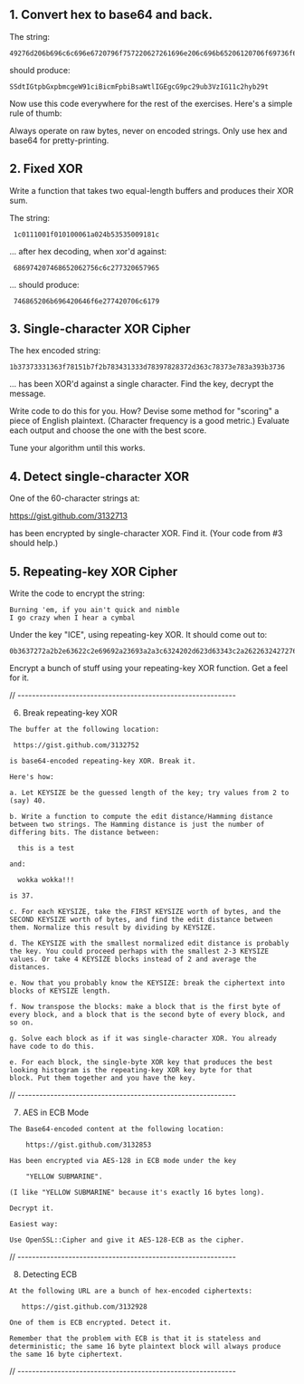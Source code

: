 ## 1. Convert hex to base64 and back.

The string:

    49276d206b696c6c696e6720796f757220627261696e206c696b65206120706f69736f6e6f7573206d757368726f6f6d

should produce:

    SSdtIGtpbGxpbmcgeW91ciBicmFpbiBsaWtlIGEgcG9pc29ub3VzIG11c2hyb29t

Now use this code everywhere for the rest of the exercises. Here's a
simple rule of thumb:

  Always operate on raw bytes, never on encoded strings. Only use hex
  and base64 for pretty-printing.

## 2. Fixed XOR

Write a function that takes two equal-length buffers and produces
their XOR sum.

The string:

     1c0111001f010100061a024b53535009181c

... after hex decoding, when xor'd against:

     686974207468652062756c6c277320657965

... should produce:

     746865206b696420646f6e277420706c6179


## 3. Single-character XOR Cipher

The hex encoded string:

    1b37373331363f78151b7f2b783431333d78397828372d363c78373e783a393b3736

... has been XOR'd against a single character. Find the key, decrypt
the message.

Write code to do this for you. How? Devise some method for "scoring" a
piece of English plaintext. (Character frequency is a good metric.)
Evaluate each output and choose the one with the best score.

Tune your algorithm until this works.


## 4. Detect single-character XOR

One of the 60-character strings at:

https://gist.github.com/3132713

has been encrypted by single-character XOR. Find it. (Your code from
\#3 should help.)


## 5. Repeating-key XOR Cipher

Write the code to encrypt the string:

    Burning 'em, if you ain't quick and nimble
    I go crazy when I hear a cymbal

Under the key "ICE", using repeating-key XOR. It should come out to:

    0b3637272a2b2e63622c2e69692a23693a2a3c6324202d623d63343c2a26226324272765272a282b2f20430a652e2c652a3124333a653e2b2027630c692b20283165286326302e27282f

Encrypt a bunch of stuff using your repeating-key XOR function. Get a
feel for it.

// ------------------------------------------------------------

  6. Break repeating-key XOR

    The buffer at the following location:

     https://gist.github.com/3132752

    is base64-encoded repeating-key XOR. Break it.

    Here's how:

    a. Let KEYSIZE be the guessed length of the key; try values from 2 to
    (say) 40.

    b. Write a function to compute the edit distance/Hamming distance
    between two strings. The Hamming distance is just the number of
    differing bits. The distance between:

      this is a test

    and:

      wokka wokka!!!

    is 37.

    c. For each KEYSIZE, take the FIRST KEYSIZE worth of bytes, and the
    SECOND KEYSIZE worth of bytes, and find the edit distance between
    them. Normalize this result by dividing by KEYSIZE.

    d. The KEYSIZE with the smallest normalized edit distance is probably
    the key. You could proceed perhaps with the smallest 2-3 KEYSIZE
    values. Or take 4 KEYSIZE blocks instead of 2 and average the
    distances.

    e. Now that you probably know the KEYSIZE: break the ciphertext into
    blocks of KEYSIZE length.

    f. Now transpose the blocks: make a block that is the first byte of
    every block, and a block that is the second byte of every block, and
    so on.

    g. Solve each block as if it was single-character XOR. You already
    have code to do this.

    e. For each block, the single-byte XOR key that produces the best
    looking histogram is the repeating-key XOR key byte for that
    block. Put them together and you have the key.

// ------------------------------------------------------------

  7. AES in ECB Mode

    The Base64-encoded content at the following location:

        https://gist.github.com/3132853

    Has been encrypted via AES-128 in ECB mode under the key

        "YELLOW SUBMARINE".

    (I like "YELLOW SUBMARINE" because it's exactly 16 bytes long).

    Decrypt it.

    Easiest way:

    Use OpenSSL::Cipher and give it AES-128-ECB as the cipher.

// ------------------------------------------------------------

  8. Detecting ECB

    At the following URL are a bunch of hex-encoded ciphertexts:

       https://gist.github.com/3132928

    One of them is ECB encrypted. Detect it.

    Remember that the problem with ECB is that it is stateless and
    deterministic; the same 16 byte plaintext block will always produce
    the same 16 byte ciphertext.

// ------------------------------------------------------------
